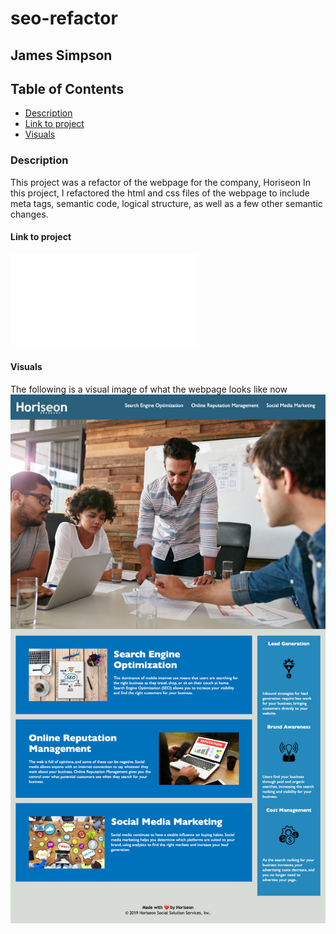 # seo-refactor

## James Simpson

## Table of Contents
- [Description](#description)
- [Link to project](#link-to-project)
- [Visuals](#visuals)

### Description
This project was a refactor of the webpage for the company, Horiseon
In this project, I refactored the html and css files of the webpage to include meta tags, semantic code, logical structure, as well as a few other semantic changes. 

#### Link to project
![link](index.html)

#### Visuals
The following is a visual image of what the webpage looks like now
![Website](assets/images/_Users_jamessimpson_bootcamp_challenges_seo-refactor_index.html%20(1).png)